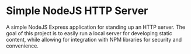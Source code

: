 # Simple NodeJS HTTP Server

A simple NodeJS Express application for standing up an HTTP server.  The goal of this project is to easily run a local server for developing static content, while allowing for integration with NPM libraries for security and convenience.
